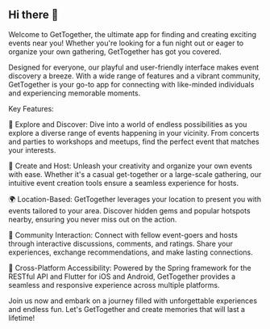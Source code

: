 ## Hi there 👋

Welcome to GetTogether, the ultimate app for finding and creating exciting events near you! Whether you're looking for a fun night out or eager to organize your own gathering, GetTogether has got you covered.

Designed for everyone, our playful and user-friendly interface makes event discovery a breeze. With a wide range of features and a vibrant community, GetTogether is your go-to app for connecting with like-minded individuals and experiencing memorable moments.

Key Features:

🎉 Explore and Discover: Dive into a world of endless possibilities as you explore a diverse range of events happening in your vicinity. From concerts and parties to workshops and meetups, find the perfect event that matches your interests.

📅 Create and Host: Unleash your creativity and organize your own events with ease. Whether it's a casual get-together or a large-scale gathering, our intuitive event creation tools ensure a seamless experience for hosts.

🌍 Location-Based: GetTogether leverages your location to present you with events tailored to your area. Discover hidden gems and popular hotspots nearby, ensuring you never miss out on the action.

💬 Community Interaction: Connect with fellow event-goers and hosts through interactive discussions, comments, and ratings. Share your experiences, exchange recommendations, and make lasting connections.

📲 Cross-Platform Accessibility: Powered by the Spring framework for the RESTful API and Flutter for iOS and Android, GetTogether provides a seamless and responsive experience across multiple platforms.

Join us now and embark on a journey filled with unforgettable experiences and endless fun. Let's GetTogether and create memories that will last a lifetime!
